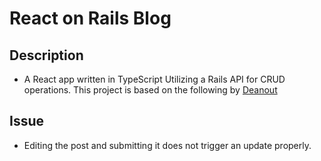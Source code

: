 # React on Rails Blog

## Description

- A React app written in TypeScript Utilizing a Rails API for CRUD operations. This project is based on the following by [Deanout](https://github.com/Deanout/react-crud)

## Issue

- Editing the post and submitting it does not trigger an update properly.
